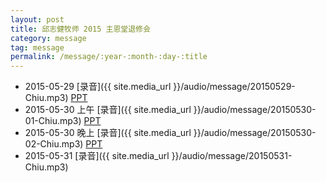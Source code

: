 ```yaml
---
layout: post
title: 邱志健牧师 2015 主恩堂退修会
category: message
tag: message
permalink: /message/:year-:month-:day-:title
---
```


 * 2015-05-29 [录音]({{ site.media_url }}/audio/message/20150529-Chiu.mp3)
   [PPT](http://1drv.ms/1KonKpl) 
 * 2015-05-30 上午 [录音]({{ site.media_url }}/audio/message/20150530-01-Chiu.mp3)
   [PPT](http://1drv.ms/1KonPtc) 
 * 2015-05-30 晚上 [录音]({{ site.media_url }}/audio/message/20150530-02-Chiu.mp3)
   [PPT](http://1drv.ms/1KonW86) 
 * 2015-05-31 [录音]({{ site.media_url }}/audio/message/20150531-Chiu.mp3)
